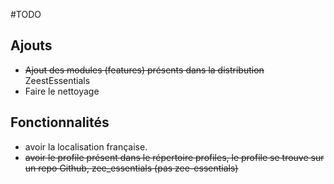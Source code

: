 #TODO

## Ajouts

- ~~Ajout des modules (features) présents dans la distribution~~
ZeestEssentials
- Faire le nettoyage

## Fonctionnalités
- avoir la localisation française.
- ~~avoir le profile présent dans le répertoire profiles, le profile se
  trouve sur un repo Github, zee_essentials (pas zee-essentials)~~
